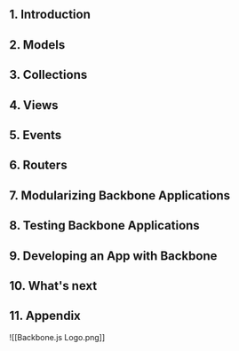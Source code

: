 
## 1. Introduction

## 2. Models
## 3. Collections
## 4. Views
## 5. Events
## 6. Routers
## 7. Modularizing Backbone Applications
## 8. Testing Backbone Applications
## 9. Developing an App with Backbone
## 10. What's next
## 11. Appendix


![[Backbone.js Logo.png]]